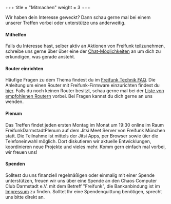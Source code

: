 +++
title = "Mitmachen"
weight = 3
+++

Wir haben dein Interesse geweckt? Dann schau gerne mal bei einem unserer Treffen vorbei oder unterstütze uns anderweitig.

<!-- more -->

#### Mithelfen
Falls du Interesse hast, selber aktiv an Aktionen von Freifunk teilzunehmen, schreibe uns gerne über über eine der [Chat-Möglichkeiten](/chat) an um dich zu erkundigen, was gerade ansteht.

#### Router einrichten
Häufige Fragen zu dem Thema findest du im [Freifunk Technik FAQ](https://wiki.freifunk.net/FAQ_Technik). Die Anleitung um einen Router mit Freifunk-Firmware einzurichten findest du [hier](/router/setup). Falls du noch keinen Router besitzt, schau gerne mal bei der [Liste von empfohlenen Routern](/router/) vorbei. Bei Fragen kannst du dich gerne an uns wenden.

#### Plenum
Das Treffen findet jeden ersten Montag im Monat um 19:30 online im Raum FreifunkDarmstadtPlenum auf dem Jitsi Meet Server von Freifunk München statt. Die Teilnahme ist mittels der Jitsi Apps, per Browser sowie üíer die Telefoneinwahl möglich. Dort diskutieren wir aktuelle Entwicklungen, koordinieren neue Projekte und vieles mehr. Komm gern einfach mal vorbei, wir freuen uns!

#### Spenden
Solltest du uns finanziell regelmäßigen oder einmalig mit einer Spende unterstützen, freuen wir uns über eine Spende an den Chaos Computer Club Darmstadt e.V. mit dem Betreff "Freifunk", die Bankanbindung ist im [Impressum](/impressum) zu finden. Solltet Ihr eine Spendenquittung benötigen, sprecht uns bitte direkt an.
